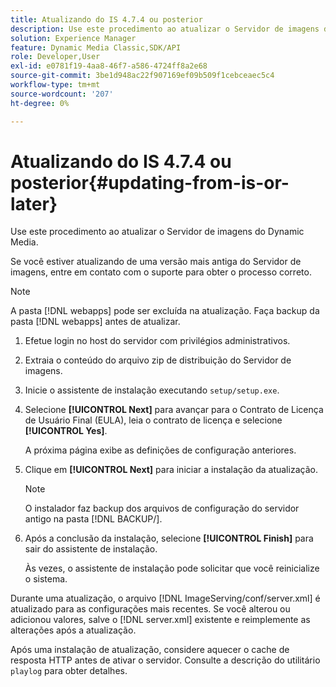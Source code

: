 ```yaml
---
title: Atualizando do IS 4.7.4 ou posterior
description: Use este procedimento ao atualizar o Servidor de imagens do Dynamic Media.
solution: Experience Manager
feature: Dynamic Media Classic,SDK/API
role: Developer,User
exl-id: e0781f19-4aa8-46f7-a586-4724ff8a2e68
source-git-commit: 3be1d948ac22f907169ef09b509f1cebceaec5c4
workflow-type: tm+mt
source-wordcount: '207'
ht-degree: 0%

---
```


# Atualizando do IS 4.7.4 ou posterior{#updating-from-is-or-later}

Use este procedimento ao atualizar o Servidor de imagens do Dynamic Media.

Se você estiver atualizando de uma versão mais antiga do Servidor de imagens, entre em contato com o suporte para obter o processo correto.

>[!NOTE]
>
>A pasta [!DNL webapps] pode ser excluída na atualização. Faça backup da pasta [!DNL webapps] antes de atualizar.

1. Efetue login no host do servidor com privilégios administrativos.
1. Extraia o conteúdo do arquivo zip de distribuição do Servidor de imagens.
1. Inicie o assistente de instalação executando `setup/setup.exe`.
1. Selecione **[!UICONTROL Next]** para avançar para o Contrato de Licença de Usuário Final (EULA), leia o contrato de licença e selecione **[!UICONTROL Yes]**.

   A próxima página exibe as definições de configuração anteriores.
1. Clique em **[!UICONTROL Next]** para iniciar a instalação da atualização.

   >[!NOTE]
   >
   >O instalador faz backup dos arquivos de configuração do servidor antigo na pasta [!DNL BACKUP/].

1. Após a conclusão da instalação, selecione **[!UICONTROL Finish]** para sair do assistente de instalação.

   Às vezes, o assistente de instalação pode solicitar que você reinicialize o sistema.

Durante uma atualização, o arquivo [!DNL ImageServing/conf/server.xml] é atualizado para as configurações mais recentes. Se você alterou ou adicionou valores, salve o [!DNL server.xml] existente e reimplemente as alterações após a atualização.

Após uma instalação de atualização, considere aquecer o cache de resposta HTTP antes de ativar o servidor. Consulte a descrição do utilitário `playlog` para obter detalhes.
